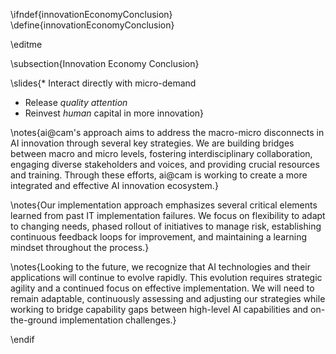 \ifndef{innovationEconomyConclusion}
\define{innovationEconomyConclusion}

\editme

\subsection{Innovation Economy Conclusion}

\slides{* Interact directly with micro-demand
* Release *quality attention*
* Reinvest *human* capital in more innovation}
  
\notes{ai@cam's approach aims to address the macro-micro disconnects in AI innovation through several key strategies. We are building bridges between macro and micro levels, fostering interdisciplinary collaboration, engaging diverse stakeholders and voices, and providing crucial resources and training. Through these efforts, ai@cam is working to create a more integrated and effective AI innovation ecosystem.}

\notes{Our implementation approach emphasizes several critical elements learned from past IT implementation failures. We focus on flexibility to adapt to changing needs, phased rollout of initiatives to manage risk, establishing continuous feedback loops for improvement, and maintaining a learning mindset throughout the process.}

\notes{Looking to the future, we recognize that AI technologies and their applications will continue to evolve rapidly. This evolution requires strategic agility and a continued focus on effective implementation. We will need to remain adaptable, continuously assessing and adjusting our strategies while working to bridge capability gaps between high-level AI capabilities and on-the-ground implementation challenges.}

\endif
